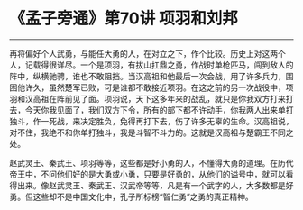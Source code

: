# 《孟子旁通》第70讲 项羽和刘邦

------

再将偏好个人武勇，与能任大勇的人，在对立之下，作个比较。历史上对这两个人，记载得很详尽。一个是项羽，有拔山扛鼎之勇，作战时单枪匹马，闯到敌人的阵中，纵横驰骋，谁也不敢阻挡。当汉高祖和他最后一次会战，用了许多兵力，围困他许久，虽然楚军已败，可是谁都不敢接近项羽。在这之前的另一次战役中，项羽和汉高祖在阵前见了面。项羽说，天下这多年来的战乱，就只是你我双方打来打去，今天你我见面了，我们双方下令，所有的部下都不许动手，你我两人出来单打独斗，作一死战，来决定胜负，免得再打下去，伤了许多无辜的生命。汉高祖说，对不住，我绝不和你单打独斗，我是斗智不斗力的。这就是汉高祖与楚霸王不同之处。

赵武灵王、秦武王、项羽等等，这些都是好小勇的人，不懂得大勇的道理。在历代帝王中，不问他们好的是大勇或小勇，只要是好勇的，从他们的谥号中，就可以看得出来。像赵武灵王、秦武王、汉武帝等等，凡是有一个武字的人，大多数都是好勇。但这些却不是中国文化中，孔子所标榜“智仁勇”之勇的真正精神。